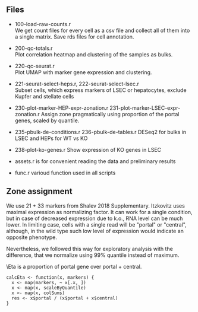 ## Files 

- 100-load-raw-counts.r  
  We get count files for every cell as a csv file and collect all of them into a single matrix. 
  Save rds files for cell annotation.
- 200-qc-totals.r  
  Plot correlation heatmap and clustering of the samples as bulks.
- 220-qc-seurat.r  
  Plot UMAP with marker gene expression and clustering.
- 221-seurat-select-heps.r, 222-seurat-select-lsec.r  
  Subset cells, which express markers of LSEC or hepatocytes,
  exclude Kupfer and stellate cells

- 230-plot-marker-HEP-expr-zonation.r 231-plot-marker-LSEC-expr-zonation.r
  Assign zone pragmatically using proportion of the portal genes, scaled by quantile.
- 235-pbulk-de-conditions.r 236-pbulk-de-tables.r
  DESeq2 for bulks in LSEC and HEPs for WT vs KO
- 238-plot-ko-genes.r
  Show expression of KO genes in LSEC

- assets.r is for convenient reading the data and preliminary results
- func.r varioud function used in all scripts
<!-- - landmarks-6.r cross-checking zonation and 6 landmarkers -->

## Zone assignment

We use 21 + 33 markers from Shalev 2018 Supplementary.
Itzkovitz uses maximal expression as normalizing factor.
It can work for a single condition, but in case of decreased expression
due to k.o., RNA level can be much lower. In limiting case,
cells with a single read will be "portal" or "central", although,
in the wild type such low level of expression would indicate
an opposite phenotype.

Nevertheless, we followed this way for exploratory analysis with the difference,
that we normalize using 99% quantile instead of maximum.

\Eta is a proportion of portal gene over portal + central.
```
calcEta <- function(x, markers) {
  x <- map(markers, ~ x[.x, ])
  x <- map(x, scaleByQuantile)
  x <- map(x, colSums)
  res <- x$portal / (x$portal + x$central)
}
```

